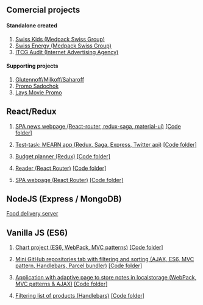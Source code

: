 ## Comercial projects

#### Standalone created
1. [Swiss Kids (Medpack Swiss Group)](http://swiss-kids.dev.itcg.ua/#main)
2. [Swiss Energy (Medpack Swiss Group)](http://swiss-energy.dev.itcg.ua/)
3. [ITCG Audit (Internet Advertising Agency)](http://audit.itcg.ua/)

#### Supporting projects
1. [Glutennoff/Milkoff/Saharoff](https://glutenoff.dev.itcg.ua/)
2. [Promo Sadochok](https://promo.sadochok.ua/)
3. [Lays Movie Promo](http://lays-movie.dev.itcg.ua/)

## React/Redux
1. [SPA news webpage (React-router, redux-saga, material-ui)](https://danil44.github.io/NewYorkTimes_React_project/#/)
[[Code folder]](https://github.com/Danil44/NewYorkTimes_React_project)

2. [Test-task: MEARN app (Redux, Saga, Express, Twitter api)](https://twitter-timelines.herokuapp.com/#/)
[[Code folder]](https://github.com/Danil44/twitter-timelines)

2. [Budget planner (Redux)](https://danil44.github.io/goit-react-hw-05-budget-planner/)
[[Code folder]](https://github.com/Danil44/goit-react-hw-05-budget-planner)

3. [Reader (React Router)](https://danil44.github.io/goit-react-hw-04-reader/#/reader?item=1)
[[Code folder]](https://github.com/Danil44/goit-react-hw-04-reader)

4. [SPA webpage (React Router)](https://danil44.github.io/goit-react-hw-04-pet-store/#/)
[[Code folder]](https://github.com/Danil44/goit-react-hw-04-pet-store)

## NodeJS (Express / MongoDB) 
[Food delivery server](https://github.com/Danil44/food-delivery-server-goit)

## Vanilla JS (ES6)
1. [Chart project (ES6, WebPack, MVC patterns)](https://danil44.github.io/Portfolio/Vanilla-JS--Chart-project/build/index.html)
[[Code folder]](https://github.com/Danil44/Go-IT-FE-Course--/tree/master/Vanilla-JS--Chart-project)

2. [Mini GitHub repositories tab with filtering and sorting (AJAX, ES6, MVC pattern, Handlebars, Parcel bundler)](https://danil44.github.io/Mini_GitHub_repos_tab/dist/index.html)
[[Code folder]](https://github.com/Danil44/Mini_GitHub_repos_tab/tree/master/src)

3. [Application with adaptive page to store notes in localstorage (WebPack, MVC patterns & AJAX)](https://danil44.github.io/Portfolio/JavaScript-FE-Advanced-GoIT--/module-12/build/index.html)
[[Code folder]](https://github.com/Danil44/Go-IT-FE-Course--/tree/master/JS-FE-Advenced-GoIT/module-13)

4. [Filtering list of products (Handlebars)](https://danil44.github.io/Portfolio/JS-FE-Advenced-GoIT/module-11/index.html)
[[Code folder]](https://github.com/Danil44/Go-IT-FE-Course--/tree/master/JS-FE-Advenced-GoIT/module-11)
